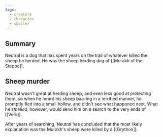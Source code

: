 ```yaml
---
tags:
  - creature
  - character
  - spoiler
---
```

## Summary

Neutral is a dog that has spent years on the trail of whatever killed the sheep he herded. He was the sheep herding dog of [[Murakh of the Steppe]]. 

## Sheep murder

Neutral wasn't great at herding sheep, and even less good at protecting them, so when he heard his sheep baa-ing in a terrified manner, he promptly fled into a small hollow, and didn't see what happened next. What he *smelled*, however, would send him on a search to the very ends of [[Veril]]. 

After years of searching, Neutral has concluded that the most likely explanation was the Murakh's sheep were killed by a [[Grython]].